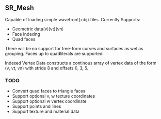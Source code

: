 ## SR_Mesh
Capable of loading simple wavefront(.obj) files. Currently Supports:
* Geometric data(v)(vt)(vn)
* Face indexing
* Quad faces

There will be no support for free-form curves and surfaces as wel as grouping.
Faces up to quadliterals are supported.

Indexed Vertex Data constructs a continous array of vertex data of the form (v, vt, vn)
with stride 8 and offsets 0, 3, 5.

### TODO
* Convert quad faces to triangle faces
* Support optional v, w texture coordinates
* Support optional w vertex coordinate
* Support points and lines
* Support texture and material data
